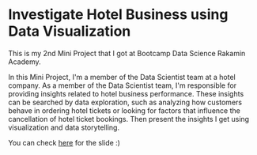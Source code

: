 # Investigate Hotel Business using Data Visualization
This is my 2nd Mini Project that I got at Bootcamp Data Science Rakamin Academy. <br />

In this Mini Project, I'm a member of the Data Scientist team at a hotel company. As a member of the Data Scientist team, I'm responsible for providing insights related to hotel business performance. These insights can be searched by data exploration, such as analyzing how customers behave in ordering hotel tickets or looking for factors that influence the cancellation of hotel ticket bookings. Then present the insights I get using visualization and data storytelling. <br />

You can check [here](https://speakerdeck.com/agustinaswd/investigate-business-hotel-using-data-visualization) for the slide :)

